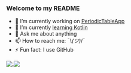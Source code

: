### Welcome to my README

- 🔭 I’m currently working on [PeriodicTableApp](https://github.com/MetalTurtle18/PeriodicTableApp)
- 🌱 I’m currently [learning Kotlin](https://github.com/MetalTurtle18/kotlin-learning)
- 💬 Ask me about anything
- 📫 How to reach me: ¯\\_(ツ)_/¯
- ⚡ Fun fact: I use GitHub

<a href="https://www.youtube.com/watch?v=dQw4w9WgXcQ">
  <img align="center" src="https://github-readme-stats.vercel.app/api?username=MetalTurtle18&hide=stars&show_icons=true&hide_border=true&theme=gruvbox&bg_color=0d1116" />
</a>
<a href="https://www.youtube.com/watch?v=dQw4w9WgXcQ">
  <img align="center" src="https://github-readme-stats.vercel.app/api/top-langs/?username=MetalTurtle18&layout=compact&hide_border=true&theme=gruvbox&bg_color=0d1116" />
</a>
